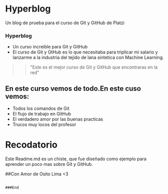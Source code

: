 # Hyperblog
Un blog de prueba para el curso de GIt y GitHub de Platzi

### Hyperblog

- Un curso increible para Git y GitHub
- El curso de Git y GtHub es lo que necesitaba para triplicar mi salario y lanzarme a la industria del tejido de lana sintetica con Machine Learning.
>>"Este es el mejor curso de Git y GitHub que encontraras en la red"

## En este curso vemos de todo.En este cuso vemos:
- Todos los comandos de Git
- El flujo de trabajo en GitHub
- El verdadero amor por las buenas practicas
- Trucos muy locos del profesor

# Recodatorio
Este Readme.md es un chiste, que fue diseñado como ejemplo para aprender un poco mas sobre Git y GitHub.

##Con Amor de Osito Lima <3
```

###End
